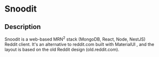 # Snoodit

## Description 
Snoodit is a web-based MRN<sup>2</sup> stack (MongoDB, React, Node, NestJS) Reddit client.
It's an alternative to reddit.com built with MaterialUI , and the layout is based on the old Reddit design (old.reddit.com). 


